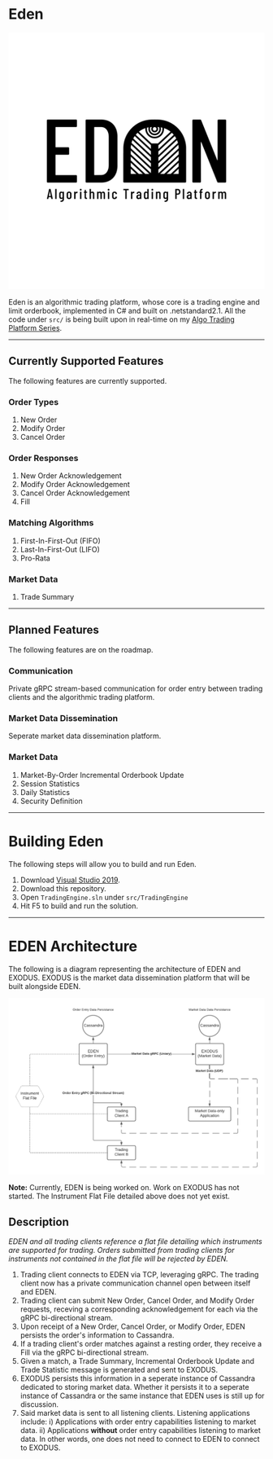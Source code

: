 # Eden

![Eden](/resources/Eden.png)

Eden is an algorithmic trading platform, whose core is a trading engine and limit orderbook, implemented in C# and built on .netstandard2.1. 
All the code under `src/` is being built upon in real-time on my [Algo Trading Platform Series](https://youtube.com/playlist?list=PLIkrF4j3_p-3fA9LyzSpT6yFPnqvJ02LS).

***

## Currently Supported Features

The following features are currently supported.

### Order Types

1. New Order
2. Modify Order
3. Cancel Order

### Order Responses

1. New Order Acknowledgement
2. Modify Order Acknowledgement
3. Cancel Order Acknowledgement
4. Fill

### Matching Algorithms

1. First-In-First-Out (FIFO)
2. Last-In-First-Out (LIFO)
3. Pro-Rata

### Market Data

1. Trade Summary

***

## Planned Features

The following features are on the roadmap.

### Communication

Private gRPC stream-based communication for order entry between trading clients and the algorithmic trading platform.

### Market Data Dissemination

Seperate market data dissemination platform.

### Market Data

1. Market-By-Order Incremental Orderbook Update
2. Session Statistics
3. Daily Statistics
4. Security Definition

***

# Building Eden

The following steps will allow you to build and run Eden.

1. Download [Visual Studio 2019](https://visualstudio.microsoft.com/vs/).
2. Download this repository.
3. Open `TradingEngine.sln` under `src/TradingEngine`
4. Hit F5 to build and run the solution.

***

# EDEN Architecture

The following is a diagram representing the architecture of EDEN and EXODUS. EXODUS is the market data dissemination platform that will be built alongside EDEN. 

![Architecture](/resources/architecture.png)

**Note:** Currently, EDEN is being worked on. Work on EXODUS has not started. The Instrument Flat File detailed above does not yet exist.

## Description

*EDEN and all trading clients reference a flat file detailing which instruments are supported for trading. Orders submitted from trading clients for instruments not contained in the flat file will be rejected by EDEN.*

1. Trading client connects to EDEN via TCP, leveraging gRPC. The trading client now has a private communication channel open between itself and EDEN.
2. Trading client can submit New Order, Cancel Order, and Modify Order requests, receving a corresponding acknowledgement for each via the gRPC bi-directional stream.
3. Upon receipt of a New Order, Cancel Order, or Modify Order, EDEN persists the order's information to Cassandra.
4. If a trading client's order matches against a resting order, they receive a Fill via the gRPC bi-directional stream.
5. Given a match, a Trade Summary, Incremental Orderbook Update and Trade Statistic message is generated and sent to EXODUS.
6. EXODUS persists this information in a seperate instance of Cassandra dedicated to storing market data. Whether it persists it to a seperate instance of Cassandra or the same instance that EDEN uses is still up for discussion.
7. Said market data is sent to all listening clients. Listening applications include:
    i) Applications with order entry capabilities listening to market data.
    ii) Applications **without** order entry capabilities listening to market data. In other words, one does not need to connect to EDEN to connect to EXODUS.